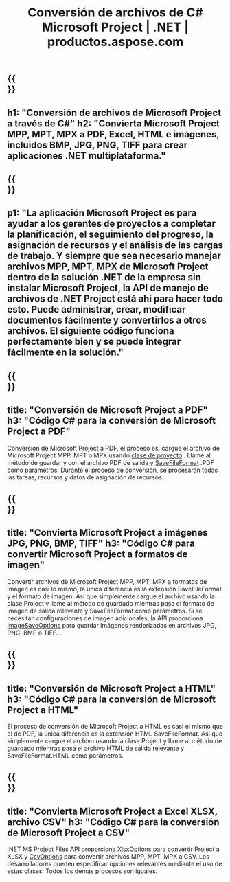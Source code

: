 ﻿---
translation: true
template: /templates/conversion_net.md
title: Conversión de archivos de C# Microsoft Project | .NET | productos.aspose.com
url: /net/conversion/
description: Convierta Microsoft Project MPP MPT MPX a PDF HTML Excel e imágenes JPG PNG BMP TIFF con pocas líneas de código C# a través de la biblioteca .NET.
keywords: conversión de tareas api .net, conversión de tareas api .net, conversión de tareas c# integra
family: tasks
platformtag: net
feature: conversion
---

{{<section banner>}}
---
h1: "Conversión de archivos de Microsoft Project a través de C#"
h2: "Convierta Microsoft Project MPP, MPT, MPX a PDF, Excel, HTML e imágenes, incluidos BMP, JPG, PNG, TIFF para crear aplicaciones .NET multiplataforma."
---

{{<section overview>}}
---
p1: "La aplicación Microsoft Project es para ayudar a los gerentes de proyectos a completar la planificación, el seguimiento del progreso, la asignación de recursos y el análisis de las cargas de trabajo. Y siempre que sea necesario manejar archivos MPP, MPT, MPX de Microsoft Project dentro de la solución .NET de la empresa sin instalar Microsoft Project, la API de manejo de archivos de .NET Project está ahí para hacer todo esto. Puede administrar, crear, modificar documentos fácilmente y convertirlos a otros archivos. El siguiente código funciona perfectamente bien y se puede integrar fácilmente en la solución."
---

{{<section feature1>}}
---
title: "Conversión de Microsoft Project a PDF"
h3: "Código C# para la conversión de Microsoft Project a PDF"
---
Conversión de Microsoft Project a PDF, el proceso es, cargue el archivo de Microsoft Project MPP, MPT o MPX usando [clase de proyecto](https://apireference.aspose.com/tasks/net/aspose.tasks/project) . Llame al método de guardar y con el archivo PDF de salida y [SaveFileFormat](https://apireference.aspose.com/tasks/net/aspose.tasks.saving/savefileformat) .PDF como parámetros. Durante el proceso de conversión, se procesarán todas las tareas, recursos y datos de asignación de recursos.

{{<section feature2>}}
---
title: "Convierta Microsoft Project a imágenes JPG, PNG, BMP, TIFF"
h3: "Código C# para convertir Microsoft Project a formatos de imagen"
---

Convertir archivos de Microsoft Project MPP, MPT, MPX a formatos de imagen es casi lo mismo, la única diferencia es la extensión SaveFileFormat y el formato de imagen. Así que simplemente cargue el archivo usando la clase Project y llame al método de guardado mientras pasa el formato de imagen de salida relevante y SaveFileFormat como parámetros. Si se necesitan configuraciones de imagen adicionales, la API proporciona [ImageSaveOptions](https://apireference.aspose.com/tasks/net/aspose.tasks.saving/imagesaveoptions) para guardar imágenes renderizadas en archivos JPG, PNG, BMP o TIFF. .

{{<section feature3>}}
---
title: "Conversión de Microsoft Project a HTML"
h3: "Código C# para la conversión de Microsoft Project a HTML"
---

El proceso de conversión de Microsoft Project a HTML es casi el mismo que el de PDF, la única diferencia es la extensión HTML SaveFileFormat. Así que simplemente cargue el archivo usando la clase Project y llame al método de guardado mientras pasa el archivo HTML de salida relevante y SaveFileFormat.HTML como parámetros.

{{<section feature4>}}
---
title: "Convierta Microsoft Project a Excel XLSX, archivo CSV"
h3: "Código C# para la conversión de Microsoft Project a CSV"
---

.NET MS Project Files API proporciona [XlsxOptions](https://apireference.aspose.com/tasks/net/aspose.tasks.saving/xlsxoptions) para convertir Project a XLSX y [CsvOptions](https://apireference.aspose.com/tasks/net/aspose.tasks.saving/csvoptions) para convertir archivos MPP, MPT, MPX a CSV. Los desarrolladores pueden especificar opciones relevantes mediante el uso de estas clases. Todos los demás procesos son iguales.